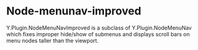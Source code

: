 Node-menunav-improved
=====================

Y.Plugin.NodeMenuNavImproved is a subclass of Y.Plugin.NodeMenuNav which fixes improper hide/show of submenus and 
displays scroll bars on menu nodes taller than the viewport.